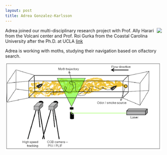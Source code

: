 ```yaml
---
layout: post
title: Adrea Gonzalez-Karlsson
---
```



<html>
<img src = "{{ site.baseurl }}/images/adrea.jpg" align = "right">
</html>

Adrea joined our multi-disciplinary research project with Prof. Ally Harari from the Volcani center
and Prof. Roi Gurka from the Coastal Carolina University after the Ph.D. at UCLA [link](https://www.eeb.ucla.edu/Faculty/Grether/pages/gradstudents/adrea.php?menu=2)

Adrea is working with moths, studying their navigation based on olfactory search.



![](../images/moth_wind_tunnel.png)
